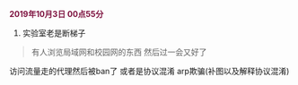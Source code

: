<font color = "7E123F">**2019年10月3日 00点55分**</font>

1.  实验室老是断梯子 

   > 有人浏览局域网和校园网的东西  然后过一会又好了

   访问流量走的代理然后被ban了  或者是协议混淆 arp欺骗(补图以及解释协议混淆)